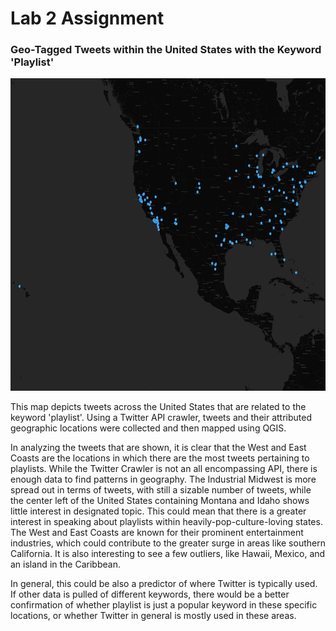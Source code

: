 # Lab 2 Assignment


### Geo-Tagged Tweets within the United States with the Keyword 'Playlist'

<img src="img/tweets_map.png" width="800" height="500">

This map depicts tweets across the United States that are related to the keyword 'playlist'. Using a Twitter API crawler, tweets and their attributed geographic locations were collected and then mapped using QGIS. 

In analyzing the tweets that are shown, it is clear that the West and East Coasts are the locations in which there are the most tweets pertaining to playlists. While the Twitter Crawler is not an all encompassing API, there is enough data to find patterns in geography. The Industrial Midwest is more spread out in terms of tweets, with still a sizable number of tweets, while the center left of the United States containing Montana and Idaho shows little interest in designated topic. This could mean that there is a greater interest in speaking about playlists within heavily-pop-culture-loving states. The West and East Coasts are known for their prominent entertainment industries, which could contribute to the greater surge in areas like southern California. It is also interesting to see a few outliers, like Hawaii, Mexico, and an island in the Caribbean.

In general, this could be also a predictor of where Twitter is typically used. If other data is pulled of different keywords, there would be a better confirmation of whether playlist is just a popular keyword in these specific locations, or whether Twitter in general is mostly used in these areas.

